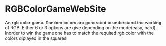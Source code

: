 # RGBColorGameWebSite
An rgb color game.
Random colors are generated to understand the working of RGB.
Either 6 or 3 options are give depending on the mode(easy, hard). 
Inorder to win the game one has to match the required rgb color with the colors diplayed in the squares! 
